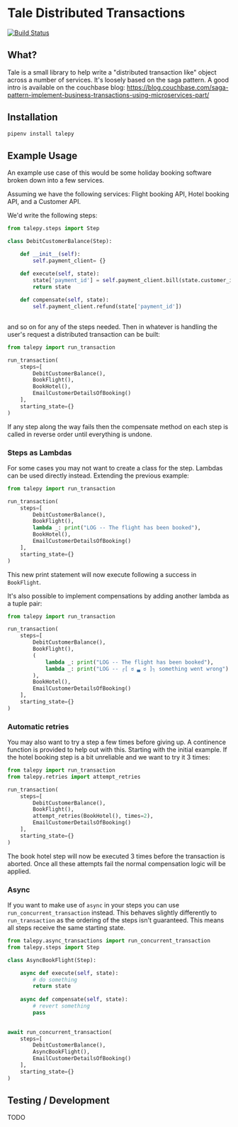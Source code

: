 # Tale Distributed Transactions

[![Build Status](https://travis-ci.org/meadsteve/talepy.svg?branch=master)](https://travis-ci.org/meadsteve/talepy)

## What?
Tale is a small library to help write a "distributed transaction like" 
object across a number of services. It's loosely based on the saga pattern.
A good intro is available on the couchbase blog: 
https://blog.couchbase.com/saga-pattern-implement-business-transactions-using-microservices-part/

## Installation
```bash
pipenv install talepy
```

## Example Usage
An example use case of this would be some holiday booking software broken
down into a few services.

Assuming we have the following services: Flight booking API, Hotel booking API, 
and a Customer API.

We'd write the following steps:

```python
from talepy.steps import Step

class DebitCustomerBalance(Step):

    def __init__(self):
        self.payment_client= {}

    def execute(self, state):
        state['payment_id'] = self.payment_client.bill(state.customer_id, state.payment_amount)
        return state
        
    def compensate(self, state):
        self.payment_client.refund(state['payment_id'])
       
```

and so on for any of the steps needed. Then in whatever is handling the user's 
request a distributed transaction can be built:

```python
from talepy import run_transaction

run_transaction(
    steps=[
        DebitCustomerBalance(), 
        BookFlight(), 
        BookHotel(), 
        EmailCustomerDetailsOfBooking()
    ],
    starting_state={}
)
```

If any step along the way fails then the compensate method on each step
is called in reverse order until everything is undone.

### Steps as Lambdas

For some cases you may not want to create a class for the step. Lambdas can be used directly 
instead. Extending the previous example:

```python
from talepy import run_transaction

run_transaction(
    steps=[
        DebitCustomerBalance(), 
        BookFlight(),
        lambda _: print("LOG -- The flight has been booked"),
        BookHotel(), 
        EmailCustomerDetailsOfBooking()
    ],
    starting_state={}
)
```

This new print statement will now execute following a success in `BookFlight`. 

It's also possible to implement compensations by adding another lambda as a tuple pair:

```python
from talepy import run_transaction

run_transaction(
    steps=[
        DebitCustomerBalance(), 
        BookFlight(),
        (
            lambda _: print("LOG -- The flight has been booked"), 
            lambda _: print("LOG -- ┌[ ಠ ▃ ಠ ]┐ something went wrong")
        ),
        BookHotel(), 
        EmailCustomerDetailsOfBooking()
    ],
    starting_state={}
)
```

### Automatic retries

You may also want to try a step a few times before giving up. A continence
function is provided to help out with this. Starting with the initial example.
If the hotel booking step is a bit unreliable and we want to try it 3 times:

```python
from talepy import run_transaction
from talepy.retries import attempt_retries

run_transaction(
    steps=[
        DebitCustomerBalance(), 
        BookFlight(),
        attempt_retries(BookHotel(), times=2), 
        EmailCustomerDetailsOfBooking()
    ],
    starting_state={}
)
```

The book hotel step will now be executed 3 times before the transaction is aborted. Once
all these attempts fail the normal compensation logic will be applied.

### Async

If you want to make use of `async` in your steps you can use `run_concurrent_transaction`
instead. This behaves slightly differently to `run_transaction` as the ordering
of the steps isn't guaranteed. This means all steps receive the same starting state.

```python
from talepy.async_transactions import run_concurrent_transaction
from talepy.steps import Step

class AsyncBookFlight(Step):

    async def execute(self, state):
        # do something
        return state
        
    async def compensate(self, state):
        # revert something
        pass
       

await run_concurrent_transaction(
    steps=[
        DebitCustomerBalance(), 
        AsyncBookFlight(),
        EmailCustomerDetailsOfBooking()
    ],
    starting_state={}
)
```

## Testing / Development
TODO